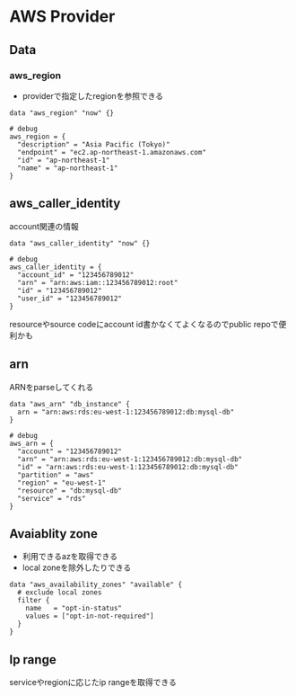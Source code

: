 # AWS Provider

## Data

### aws_region

* providerで指定したregionを参照できる

```hcl
data "aws_region" "now" {}

# debug
aws_region = {
  "description" = "Asia Pacific (Tokyo)"
  "endpoint" = "ec2.ap-northeast-1.amazonaws.com"
  "id" = "ap-northeast-1"
  "name" = "ap-northeast-1"
}
```

## aws_caller_identity

account関連の情報

```hcl
data "aws_caller_identity" "now" {}

# debug
aws_caller_identity = {
  "account_id" = "123456789012"
  "arn" = "arn:aws:iam::123456789012:root"
  "id" = "123456789012"
  "user_id" = "123456789012"
}
```

resourceやsource codeにaccount id書かなくてよくなるのでpublic repoで便利かも

## arn

ARNをparseしてくれる

```hcl
data "aws_arn" "db_instance" {
  arn = "arn:aws:rds:eu-west-1:123456789012:db:mysql-db"
}

# debug
aws_arn = {
  "account" = "123456789012"
  "arn" = "arn:aws:rds:eu-west-1:123456789012:db:mysql-db"
  "id" = "arn:aws:rds:eu-west-1:123456789012:db:mysql-db"
  "partition" = "aws"
  "region" = "eu-west-1"
  "resource" = "db:mysql-db"
  "service" = "rds"
}
```

## Avaiablity zone

* 利用できるazを取得できる
* local zoneを除外したりできる

```hcl
data "aws_availability_zones" "available" {
  # exclude local zones
  filter {
    name   = "opt-in-status"
    values = ["opt-in-not-required"]
  }
}
```

## Ip range

serviceやregionに応じたip rangeを取得できる
